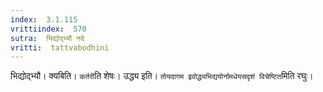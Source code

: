 ```yaml
---
index:  3.1.115
vrittiindex:  570
sutra:  भिद्योद्भ्यौ नदे
vritti:  tattvabodhini 
---
```


भिद्योद्भ्यौ। क्यबिति। `कर्तरी`ति शेषः। उद्ध्य इति। `तोयदागम इवोद्ध्यभिद्ययोर्नामधेयसदृशं विचेष्टित`मिति रघुः। 

